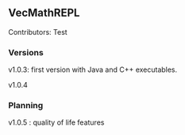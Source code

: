 ## VecMathREPL

Contributors:
Test
### Versions
v1.0.3: first version with Java and C++ executables.

v1.0.4

### Planning

v1.0.5 : quality of life features
